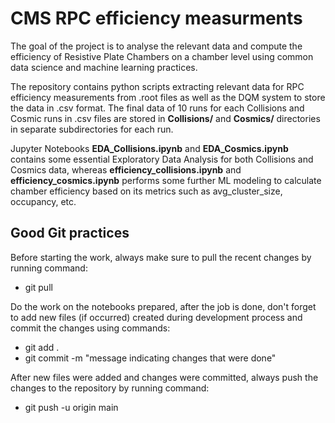 # CMS RPC efficiency measurments

The goal of the project is to analyse the relevant data and compute the efficiency of Resistive Plate Chambers on a chamber level using  common data science and machine learning practices.

The repository contains python scripts extracting relevant data for RPC efficiency measurements from .root files as well as the DQM system to store the data in .csv format. The final data of 10 runs for each Collisions and Cosmic runs in .csv files are stored in **Collisions/** and **Cosmics/** directories in separate subdirectories for each run.

Jupyter Notebooks **EDA_Collisions.ipynb** and **EDA_Cosmics.ipynb** contains some essential Exploratory Data Analysis for both Collisions and Cosmics data, whereas **efficiency_collisions.ipynb** and **efficiency_cosmics.ipynb** performs some further ML modeling to calculate chamber efficiency based on its metrics such as avg_cluster_size, occupancy, etc.

## Good Git practices

Before starting the work, always make sure to pull the recent changes by running command:
* git pull

Do the work on the notebooks prepared, after the job is done, don't forget to add new files (if occurred) created during development process and commit the changes using commands:
* git add .
* git commit -m "message indicating changes that were done"

After new files were added and changes were committed, always push the changes to the repository by running command:
* git push -u origin main

